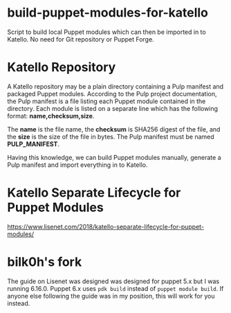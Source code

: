 # build-puppet-modules-for-katello
Script to build local Puppet modules which can then be imported in to Katello. No need for Git repository or Puppet Forge.
# Katello Repository
A Katello repository may be a plain directory containing a Pulp manifest and packaged Puppet modules. According to the Pulp project documentation, the Pulp manifest is a file listing each Puppet module contained in the directory. Each module is listed on a separate line which has the following format: <strong>name,checksum,size</strong>.

The <strong>name</strong> is the file name, the  <strong>checksum</strong> is SHA256 digest of the file, and the <strong>size</strong> is the size of the file in bytes. The Pulp manifest must be named <strong>PULP_MANIFEST</strong>.

Having this knowledge, we can build Puppet modules manually, generate a Pulp manifest and import everything in to Katello.
# Katello Separate Lifecycle for Puppet Modules
https://www.lisenet.com/2018/katello-separate-lifecycle-for-puppet-modules/


# bilk0h's fork
The guide on Lisenet was designed was designed for puppet 5.x but I was running 6.16.0. Puppet 6.x uses `pdk build` instead of `puppet module build`. If anyone else following the guide was in my position, this will work for you instead.
